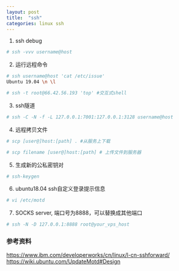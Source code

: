 ```yaml
---
layout: post
title:  "ssh"
categories: linux ssh
---
```


1. ssh debug

```bash
# ssh -vvv username@host
```

2. 运行远程命令

```bash
# ssh username@host 'cat /etc/issue'
Ubuntu 19.04 \n \l
```

```bash
# ssh -t root@66.42.56.193 'top' #交互式shell
```

3. ssh隧道

```bash
# ssh -C -N -f -L 127.0.0.1:7001:127.0.0.1:3128 username@host
```

4. 远程拷贝文件

```bash
# scp [user@]host:[path] . #从服务上下载
```

```bash
# scp filename [user@]host:[path] # 上传文件到服务器
```

5. 生成新的公私密钥对
```bash
# ssh-keygen
```

6. ubuntu18.04 ssh自定义登录提示信息

```bash
# vi /etc/motd
```

7. SOCKS server, 端口号为8888，可以替换成其他端口
```bash
# ssh -N -D 127.0.0.1:8888 root@your_vps_host
```

### 参考资料
https://www.ibm.com/developerworks/cn/linux/l-cn-sshforward/
https://wiki.ubuntu.com/UpdateMotd#Design
